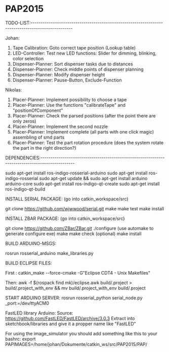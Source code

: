 # PAP2015
TODO-LIST:--------------------------------------------------------------------------------------------------

Johan: 
1. Tape Calibration: Goto correct tape position (Lookup table)
2. LED-Controller: Test new LED functions: Slider for dimming, blinking, color selection
3. Dispenser-Planner: Sort dispenser tasks due to distances
4. Dispenser-Planner: Check middle points of dispenser planning
5. Dispenser-Planner: Modify dispenser height
6. Dispenser-Planner: Pause-Button, Exclude-Function

Nikolas:
1. Placer-Planner: Implement possibility to choose a tape
2. Placer-Planner: Use the functions "calibrateTape" and "positionOfComponent"
3. Placer-Planner: Check the parsed positions (after the point there are only zeros)
4. Placer-Planner: Implement the second nozzle
5. Placer-Planner: Implement complete (all parts with one click magic) assembling of smd parts
6. Placer-Planner: Test the part rotation procedure (does the system rotate the part in the right direction?)

DEPENDENCIES:-----------------------------------------------------------------------------------------------

sudo apt-get install ros-indigo-rosserial-arduino
sudo apt-get install ros-indigo-rosserial
sudo apt-get update && sudo apt-get install arduino arduino-core
sudo apt-get install ros-indigo-qt-create
sudo apt-get install ros-indigo-qt-build

INSTALL SERIAL PACKAGE:
(go into catkin_workspace/src)

git clone https://github.com/wjwwood/serial.git
make
make test
make install

INSTALL ZBAR PACKAGE:
(go into catkin_workspace/src)

git clone https://github.com/ZBar/ZBar.git
./configure (use automake to generate configure exe)
make
make check (optional)
make install

BUILD ARDUINO-MSGS:

rosrun rosserial_arduino make_libraries.py


BUILD ECLIPSE FILES:

First :
 catkin_make --force-cmake -G"Eclipse CDT4 - Unix Makefiles"

Then:
 awk -f $(rospack find mk)/eclipse.awk build/.project > build/.project_with_env && mv build/.project_with_env build/.project

START ARDUINO SERVER:
rosrun rosserial_python serial_node.py _port:=/dev/ttyACM0

FastLED library Arduino:
Source: https://github.com/FastLED/FastLED/archive/3.0.3
Extract into sketchbook/libraries and give it a propper name like "FastLED"

For using the image_simulator you should add something like this to your bashrc:
export PAPIMAGES=/home/johan/Dokumente/catkin_ws/src/PAP2015/PAP/
